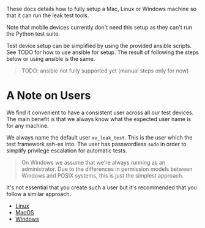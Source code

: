 These docs details how to fully setup a Mac, Linux or Windows machine so that it can run the leak
test tools.

Note that mobile devices currently don't need this setup as they can't run the Python test suite.

Test device setup can be simplified by using the provided ansible scripts. See TODO for how to use
ansible for setup. The result of following the steps below or using ansible is the same.

> TODO: ansible not fully supported yet (manual steps only for now)

# A Note on Users

We find it convenient to have a consistent user across all our test devices. The main benefit is
that we always know what the expected user name is for any machine.

We always name the default user `xv_leak_test`. This is the user which the test framework ssh-es
into. The user has passwordless `sudo` in order to simplify privilege escalation for automatic
tests.

> On Windows we assume that we're always running as an administrator. Due to the differences in
  permission models between Windows and POSIX systems, this is just the simplest approach.

It's not essential that you create such a user but it's recommended that you follow a similar
approach.

* [Linux](setting_up_linux.md)
* [MacOS](setting_up_macos.md)
* [Windows](setting_up_windows.md)
